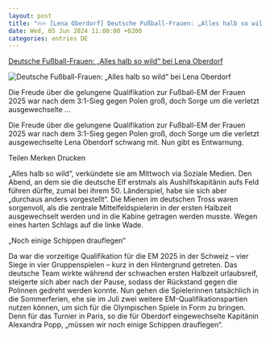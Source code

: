 ```yaml
---
layout: post
title: "🔥🔥 [Lena Oberdorf] Deutsche Fußball-Frauen: „Alles halb so wild“ bei Lena Oberdorf"
date: Wed, 05 Jun 2024 11:00:00 +0200
categories: entries DE
---
```

[Deutsche Fußball-Frauen: „Alles halb so wild“ bei Lena Oberdorf](https://www.faz.net/aktuell/sport/fussball/deutsche-fussball-frauen-alles-halb-so-wild-bei-lena-oberdorf-19767030.html)

![Deutsche Fußball-Frauen: „Alles halb so wild“ bei Lena Oberdorf](https://media1.faz.net/ppmedia/aktuell/sport/992535914/1.9767089/facebook_teaser/entwarnung-nach.jpg)

Die Freude über die gelungene Qualifikation zur Fußball-EM der Frauen 2025 war nach dem 3:1-Sieg gegen Polen groß, doch Sorge um die verletzt ausgewechselte ...

Die Freude über die gelungene Qualifikation zur Fußball-EM der Frauen 2025 war nach dem 3:1-Sieg gegen Polen groß, doch Sorge um die verletzt ausgewechselte Lena Oberdorf schwang mit. Nun gibt es Entwarnung.

Teilen Merken Drucken

„Alles halb so wild“, verkündete sie am Mittwoch via Soziale Medien. Den Abend, an dem sie die deutsche Elf erstmals als Aushilfskapitänin aufs Feld führen dürfte, zumal bei ihrem 50. Länderspiel, habe sie sich aber „durchaus anders vorgestellt“. Die Mienen im deutschen Tross waren sorgenvoll, als die zentrale Mittelfeldspielerin in der ersten Halbzeit ausgewechselt werden und in die Kabine getragen werden musste. Wegen eines harten Schlags auf die linke Wade.

„Noch einige Schippen drauflegen“

Da war die vorzeitige Qualifikation für die EM 2025 in der Schweiz – vier Siege in vier Gruppenspielen – kurz in den Hintergrund getreten. Das deutsche Team wirkte während der schwachen ersten Halbzeit urlaubsreif, steigerte sich aber nach der Pause, sodass der Rückstand gegen die Polinnen gedreht werden konnte. Nun gehen die Spielerinnen tatsächlich in die Sommerferien, ehe sie im Juli zwei weitere EM-Qualifikationspartien nutzen können, um sich für die Olympischen Spiele in Form zu bringen. Denn für das Turnier in Paris, so die für Oberdorf eingewechselte Kapitänin Alexandra Popp, „müssen wir noch einige Schippen drauflegen“.

